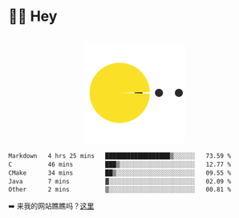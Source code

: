 
# 👋🏻 Hey
<div align="center">
	<br>
	<img src="https://raw.githubusercontent.com/Aniket965/Aniket965/master/pacman.svg?sanitize=true" width="200" height="200">
	<br>
</div>

<!--START_SECTION:waka-->

```txt
Markdown   4 hrs 25 mins   ██████████████████▒░░░░░░   73.59 %
C          46 mins         ███▒░░░░░░░░░░░░░░░░░░░░░   12.77 %
CMake      34 mins         ██▒░░░░░░░░░░░░░░░░░░░░░░   09.55 %
Java       7 mins          ▓░░░░░░░░░░░░░░░░░░░░░░░░   02.09 %
Other      2 mins          ▒░░░░░░░░░░░░░░░░░░░░░░░░   00.81 %
```

<!--END_SECTION:waka-->

 ➡️  来我的网站瞧瞧吗？[这里](https://www.shaolongfei.com)
